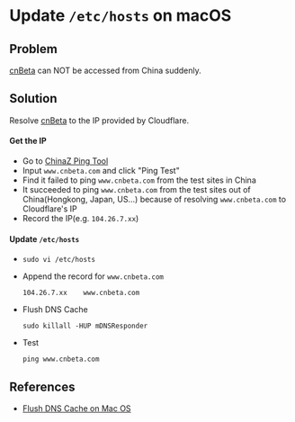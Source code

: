 # Update `/etc/hosts` on macOS

## Problem
[cnBeta](https://www.cnbeta.com) can NOT be accessed from China suddenly.

## Solution
Resolve [cnBeta](https://www.cnbeta.com) to the IP provided by Cloudflare.

#### Get the IP
* Go to [ChinaZ Ping Tool](https://ping.chinaz.com)
* Input `www.cnbeta.com` and click "Ping Test"
* Find it failed to ping `www.cnbeta.com` from the test sites in China
* It succeeded to ping `www.cnbeta.com` from the test sites out of China(Hongkong, Japan, US...) because of resolving `www.cnbeta.com` to Cloudflare's IP
* Record the IP(e.g. `104.26.7.xx`)

#### Update `/etc/hosts`
* `sudo vi /etc/hosts`

* Append the record for `www.cnbeta.com`

  ```
  104.26.7.xx    www.cnbeta.com
  ```

* Flush DNS Cache

  ```
  sudo killall -HUP mDNSResponder
  ```

* Test

  ```
  ping www.cnbeta.com
  ```

## References
* [Flush DNS Cache on Mac OS](https://github.com/northbright/Notes/blob/master/macos/network/flush-dns-cache-on-mac-os.md)
